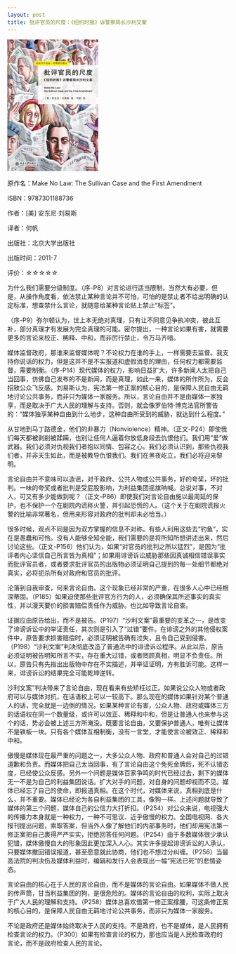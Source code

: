 ```yaml
---
layout: post
title: 批评官员的尺度：《纽约时报》诉警察局长沙利文案
---
```

<img src="/images/2013/01/9787301188736-207x300.jpg" alt="9787301188736" width="207" height="300" class="cover" />

原作名：Make No Law: The Sullivan Case and the First Amendment

ISBN：9787301188736

作者：[美] 安东尼·刘易斯 

译者：何帆

出版社：北京大学出版社

出版时间：2011-7

评价：☆☆☆☆☆

为什么我们需要分级制度。（序-P8）对言论进行适当限制，当然大有必要，但是，从操作角度看，依法禁止某种言论并不可怕，可怕的是禁止者不给出明确的认定标准，想查禁什么言论，就随意给某种言论贴上禁止“标签”。

（序-P9）弥尔顿认为，世上本无绝对真理，只有让不同意见争执冲突，彼此互补，部分真理才有发展为完全真理的可能。密尔提出，一种言论如果有害，就需要更多的言论来校正、稀释、中和，而非厉行禁止，令万马齐喑。

媒体监督政府，那谁来监督媒体呢？不论权力在谁的手上，一样需要去监督。我支持你说话的权力，但是这并不是不实报道和虚假消息的理由，任何权力都需要监督，需要制衡。（序-P14）现代媒体的权力，影响日益扩大，许多新闻人太把自己当回事，仿佛自己发布的不是新闻，而是真理，如此一来，媒体的所作所为，反会招致公众飞反感。刘易斯认为，宪法第一修正案的核心目的，是保障人民自由无羁地讨论公共事务，而非只为媒体一家服务。所以，言论自由并不是由媒体一家独享，而是取决于广大人民的理解与支持。否则，就会像罗伯特·博克法官所警告的：“媒体独享某种自由到什么地步，这种自由所受到的威胁，就达到什么程度。”

从甘地到马丁路德金，他们的非暴力（Nonviolence）精神。（正文-P24）即使我们每天都被剥削被蹂躏，也别让任何人逼着你放低身段去仇恨他们。我们用“爱”做武器。我们必须对仇视我们者抱以同情、包容之心。我们必须认识到，那些仇视我们者，并非天生如此，而是被教导仇恨我们。我们在黑夜屹立，我们必将迎来黎明。

言论自由并不意味可以造谣，对于政府、公共人物或公共事务，好的夸奖，坏的批判。一味的夸奖或者批判是受屁股影响，为利益集团摇旗呐喊。总说对事，不对人，可又有多少能做到呢？（正文-P86）即使我们对言论自由施以最周延的保护，也不保护一个在剧院内谎称火警，并引起恐慌的人。（这个关于在剧院谎报火警的比喻非常著名，但用来形容对政府的批判却未必恰当。）

很多时候，观点不同是因为双方掌握的信息不对称。有些人利用这些去“钓鱼”，实在是愚蠢和可怜。没有人能够全知全能，我们需要的是将所知所想讲述出来，然后讨论这些。（正文-P156）他们认为，如果“对官员的批判之所以猛烈”，是因为“批评者内心坚信自己所言皆为真相”；如果用诽谤诉讼威胁那些因真诚相信错误事实而批评官员者，或者要求批评官员的出版物必须证明自己提到的每一处细节都绝对真实，必将扼杀所有对政府和官员的批评。

沦落到自我审查，何来言论自由。这个现象已经非常的严重，在很多人心中已经根深蒂固。（P185）如果迫使那些批评官方行为的人，必须确保其所述事实的真实性，并以漫天要价的损害赔偿责任作为威胁。也比如导致言论自查。

证据应由原告给出，而不是被告。（P197）“沙利文案”最重要的变革之一，是改变了诽谤诉讼中的举证责任，其次则是引入了“过错”要件。在诽谤之外的其他侵权案件中，原告要求损害赔偿时，必须证明被告确有过失，且令自己受到侵害。（P198）“沙利文案”判决彻底改造了普通法中的诽谤诉讼程序。从此以后，原告必须证明被告明知所言不实，存在重大过错，或者罔顾真相，明显不负责任。所以，原告只有先指出出版物中存在不实描述，并举证证明，方有胜诉可能。这样一来，诽谤诉讼的结果完全可能乾坤逆转。

沙利文案”判决带来了言论自由，现在看来有些矫枉过正。如果说公众人物或者政府可以与媒体对抗，在话语权上可以一较高下。那么现在的媒体如果针对某个普通人的话，完全就是一边倒的情况。如果某种言论有害，公众人物、政府或媒体三方的话语权在同一个数量级，或许可以效正、稀释和中和，但是让普通人也来参与这个的话，势必会被上述三方所淹没。既要言论自由，又要保护普通人，唯有让媒体不是铁板一块。只有各个媒体互相制衡，没有一言堂，才能使言论被效正、稀释和中和。

傲慢是媒体现在最严重的问题之一，大多公众人物、政府和普通人会对自己的过错道歉和负责。而媒体把自己太当回事，有了言论自由这个免死金牌后，死不认错态度，已经使公众反感。另外一个问题是媒体百家争鸣的时代已经过去，剩下的媒体无一不是为自己的利益集团说话。扩大对手的问题，对自身的问题却视而不见。媒体已经忘了自己的使命，即报道真相。在这个时代，对媒体来说，真相到底是什么，并不重要。媒体已经沦为各自利益集团的工具，像狗一样。上述问题就导致了媒体的第三个问题，媒体自己的公信力大打折扣。（P254）对公众来说，电视强大的传播力本身就是一种权力，一种不可思议、近乎傲慢的权力。全国电视网、各大报刊提出问题，索取答案，但当外人像了解他们的内部事务时，他们却用宪法第一修正案把自己裹得严严实实，拒绝回答任何问题。（P254）由于多数媒体很少承认犯错，媒体傲慢自大的形象因此更加深入人心。其实许多提起诽谤诉讼的人承认，只要媒体撤回错误报道，甚至愿意就此协商，他们也不想过分纠缠。（P256）当最高法院的判决伤及媒体利益时，编辑和发行人会表现出一幅“宪法已死”的悲情姿态。

言论自由的核心在于人民的言论自由，而不是媒体的言论自由。如果媒体不做人民的传声筒，甘当利益集团的狗，是很危险的。媒体的言论自由的权利，实际上取决于广大人民的理解和支持。（P258）媒体总喜欢借第一修正案撑腰，可这条修正案的核心目的，是保障人民自由无羁地讨论公共事务，而非只为媒体一家服务。

不论是政府还是媒体始终取决于人民的支持。不是政府，也不是媒体，是人民拥有检查言论的权力。（P300）如果有检查言论的权力，那也应当是人民检查政府的言论，而不是政府检查人民的言论。
